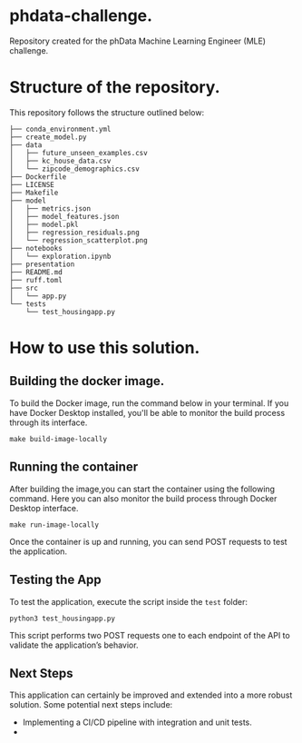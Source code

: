 # phdata-challenge.

Repository created for the phData Machine Learning Engineer (MLE) challenge.

# Structure of the repository.

This repository follows the structure outlined below:

```
├── conda_environment.yml
├── create_model.py
├── data
│   ├── future_unseen_examples.csv
│   ├── kc_house_data.csv
│   └── zipcode_demographics.csv
├── Dockerfile
├── LICENSE
├── Makefile
├── model
│   ├── metrics.json
│   ├── model_features.json
│   ├── model.pkl
│   ├── regression_residuals.png
│   └── regression_scatterplot.png
├── notebooks
│   └── exploration.ipynb
├── presentation
├── README.md
├── ruff.toml
├── src
│   └── app.py
└── tests
    └── test_housingapp.py
```

# How to use this solution.

## Building the docker image.

To build the Docker image, run the command below in your terminal. If you have Docker Desktop installed, you'll be able to monitor the build process through its interface.

```
make build-image-locally
```

## Running the container

After building the image,you can start the container using the following command. Here you can also monitor the build process through Docker Desktop interface.

```
make run-image-locally
```

Once the container is up and running, you can send POST requests to test the application.

## Testing the App

To test the application, execute the script inside the `test` folder:

```
python3 test_housingapp.py
```

This script performs two POST requests one to each endpoint of the API to validate the application’s behavior.

## Next Steps

This application can certainly be improved and extended into a more robust solution. Some potential next steps include:

- Implementing a CI/CD pipeline with integration and unit tests.
-
